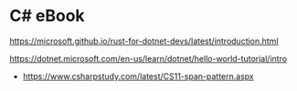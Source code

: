 # C# eBook

https://microsoft.github.io/rust-for-dotnet-devs/latest/introduction.html


https://dotnet.microsoft.com/en-us/learn/dotnet/hello-world-tutorial/intro


- https://www.csharpstudy.com/latest/CS11-span-pattern.aspx

